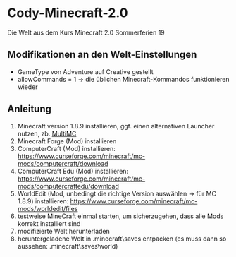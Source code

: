 # Cody-Minecraft-2.0
Die Welt aus dem Kurs Minecraft 2.0 Sommerferien 19

## Modifikationen an den Welt-Einstellungen
* GameType von Adventure auf Creative gestellt
* allowCommands = 1 -> die üblichen Minecraft-Kommandos funktionieren wieder

## Anleitung
1. Minecraft version 1.8.9 installieren, ggf. einen alternativen Launcher nutzen, zb. [MultiMC](https://multimc.org/ "MultiMC")
2. Minecraft Forge (Mod) installieren
3. ComputerCraft (Mod) installieren: https://www.curseforge.com/minecraft/mc-mods/computercraft/download
4. ComputerCraft Edu (Mod) installieren: https://www.curseforge.com/minecraft/mc-mods/computercraftedu/download
5. WorldEdit (Mod, unbedingt die richtige Version auswählen -> für MC 1.8.9) installieren: https://www.curseforge.com/minecraft/mc-mods/worldedit/files
6. testweise MineCraft einmal starten, um sicherzugehen, dass alle Mods korrekt installiert sind
7. modifizierte Welt herunterladen
8. heruntergeladene Welt in .minecraft\saves entpacken (es muss dann so aussehen: .minecraft\saves\world)
